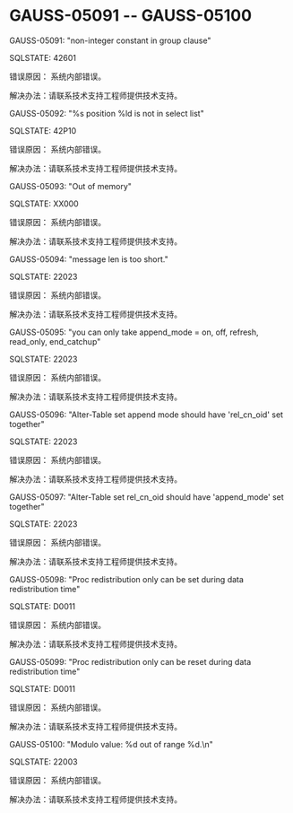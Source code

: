 # GAUSS-05091 -- GAUSS-05100<a name="ZH-CN_TOPIC_0302073447"></a>

GAUSS-05091: "non-integer constant in group clause"

SQLSTATE: 42601

错误原因： 系统内部错误。

解决办法：请联系技术支持工程师提供技术支持。

GAUSS-05092: "%s position %ld is not in select list"

SQLSTATE: 42P10

错误原因： 系统内部错误。

解决办法：请联系技术支持工程师提供技术支持。

GAUSS-05093: "Out of memory"

SQLSTATE: XX000

错误原因： 系统内部错误。

解决办法：请联系技术支持工程师提供技术支持。

GAUSS-05094: "message len is too short."

SQLSTATE: 22023

错误原因： 系统内部错误。

解决办法：请联系技术支持工程师提供技术支持。

GAUSS-05095: "you can only take append\_mode = on, off, refresh, read\_only, end\_catchup"

SQLSTATE: 22023

错误原因： 系统内部错误。

解决办法：请联系技术支持工程师提供技术支持。

GAUSS-05096: "Alter-Table set append mode should have 'rel\_cn\_oid' set together"

SQLSTATE: 22023

错误原因： 系统内部错误。

解决办法：请联系技术支持工程师提供技术支持。

GAUSS-05097: "Alter-Table set rel\_cn\_oid should have 'append\_mode' set together"

SQLSTATE: 22023

错误原因： 系统内部错误。

解决办法：请联系技术支持工程师提供技术支持。

GAUSS-05098: "Proc redistribution only can be set during data redistribution time"

SQLSTATE: D0011

错误原因： 系统内部错误。

解决办法：请联系技术支持工程师提供技术支持。

GAUSS-05099: "Proc redistribution only can be reset during data redistribution time"

SQLSTATE: D0011

错误原因： 系统内部错误。

解决办法：请联系技术支持工程师提供技术支持。

GAUSS-05100: "Modulo value: %d out of range %d.\\n"

SQLSTATE: 22003

错误原因： 系统内部错误。

解决办法：请联系技术支持工程师提供技术支持。

